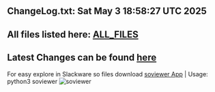 ChangeLog.txt: Sat May  3 18:58:27 UTC 2025
---
All files listed here: [ALL_FILES](./AALL_FILES.md)
---
Latest Changes can be found [here](https://github.com/rizitis/Slackware64-Current-sofiles/compare/main%40%7B1day%7D...main)
---
For easy explore in Slackware so files download [soviewer App](https://github.com/rizitis/Slackware64-Current-sofiles/releases/download/20250127/soviewer) | Usage: python3 soviewer
![soviewer](https://github.com/rizitis/Slackware64-Current-sofiles/releases/download/20250127/soviewer.png)
